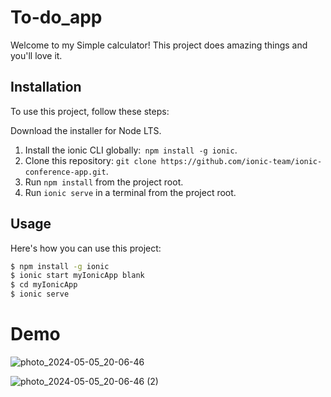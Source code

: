 # To-do_app

Welcome to my Simple calculator! This project does amazing things and you'll love it.

## Installation

To use this project, follow these steps:
 
Download the installer for Node LTS.
1. Install the ionic CLI globally:` npm install -g ionic`.
2. Clone this repository: `git clone https://github.com/ionic-team/ionic-conference-app.git`.
3. Run `npm install` from the project root.
4. Run `ionic serve` in a terminal from the project root.


## Usage

Here's how you can use this project:

```bash
$ npm install -g ionic  
$ ionic start myIonicApp blank 
$ cd myIonicApp
$ ionic serve
```

# Demo

![photo_2024-05-05_20-06-46](https://github.com/Esmat-97/to-do-app/assets/158211063/7585605d-b4c8-47d9-b917-4f86c22d3fc9)

![photo_2024-05-05_20-06-46 (2)](https://github.com/Esmat-97/to-do-app/assets/158211063/6665efa4-2a68-4a73-852f-d346ee1fec16)




